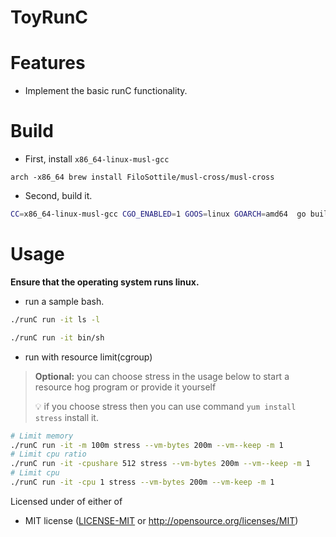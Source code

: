 # ToyRunC 


# Features
* Implement the basic runC functionality. 

# Build
* First, install `x86_64-linux-musl-gcc`
```
arch -x86_64 brew install FiloSottile/musl-cross/musl-cross
```

* Second, build it.
```bash
CC=x86_64-linux-musl-gcc CGO_ENABLED=1 GOOS=linux GOARCH=amd64  go build -ldflags "-linkmode external -extldflags -static" -o runC /cmd/main.go
```

# Usage
**Ensure that the operating system runs linux.**
* run a sample bash.
```bash
./runC run -it ls -l

./runC run -it bin/sh
```

* run with resource limit(cgroup)
> **Optional:** you can choose stress in the usage below to start a resource hog program or provide it yourself
> 
> 💡 if you choose stress then you can use command `yum install stress` install it. 
```bash
# Limit memory
./runC run -it -m 100m stress --vm-bytes 200m --vm--keep -m 1
# Limit cpu ratio
./runC run -it -cpushare 512 stress --vm-bytes 200m --vm--keep -m 1
# Limit cpu 
./runC run -it -cpu 1 stress --vm-bytes 200m --vm-keep -m 1
```
Licensed under of either of

* MIT license ([LICENSE-MIT](LICENSE) or http://opensource.org/licenses/MIT)
